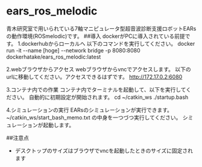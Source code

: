 # ears_ros_melodic
青木研究室で用いられている7軸マニピュレータ型超音波診断支援ロボットEARsの動作環境(ROSmelodic)です。
##導入
dockerがPCに導入されている前提です。
1.dockerhubからローカルへ
  以下のコマンドを実行してください。
  docker run -it --name [hoge] --network bridge -p 8080:8080 dockerhatake/ears_ros_melodic:latest

2.webブラウザからアクセス
  webブラウザからvncでアクセスします。
  以下のurlに移動してください。アクセスできるはずです。
  http://172.17.0.2:6080

3.コンテナ内での作業
  コンテナ内でターミナルを起動して、以下を実行してください。
  自動的に初期設定が開始されます。
  cd ~/catkin_ws
  ./startup.bash

4.シミュレーションの実行
  EARsのシミュレーションが実行できます。
  ~/catkin_ws/start_bash_memo.txt
  の中身を一つづつ実行してください。
  シミュレーションが起動します。


##注意点
- デスクトップのサイズはブラウザでvncを起動したときのサイズに固定されます
